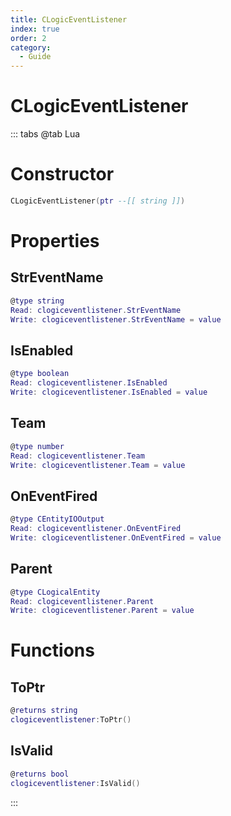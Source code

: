 ```yaml
---
title: CLogicEventListener
index: true
order: 2
category:
  - Guide
---
```


# CLogicEventListener

::: tabs
@tab Lua
# Constructor
```lua
CLogicEventListener(ptr --[[ string ]])
```
# Properties
## StrEventName 
```lua
@type string
Read: clogiceventlistener.StrEventName
Write: clogiceventlistener.StrEventName = value
```
## IsEnabled 
```lua
@type boolean
Read: clogiceventlistener.IsEnabled
Write: clogiceventlistener.IsEnabled = value
```
## Team 
```lua
@type number
Read: clogiceventlistener.Team
Write: clogiceventlistener.Team = value
```
## OnEventFired 
```lua
@type CEntityIOOutput
Read: clogiceventlistener.OnEventFired
Write: clogiceventlistener.OnEventFired = value
```
## Parent 
```lua
@type CLogicalEntity
Read: clogiceventlistener.Parent
Write: clogiceventlistener.Parent = value
```
# Functions
## ToPtr
```lua
@returns string
clogiceventlistener:ToPtr()
```
## IsValid
```lua
@returns bool
clogiceventlistener:IsValid()
```

:::